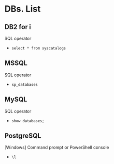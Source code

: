# DBs. List

## DB2 for i

SQL operator

* `select * from syscatalogs`



## MSSQL

SQL operator

* `sp_databases`



## MySQL

SQL operator

* `show databases;`



## PostgreSQL

\[Windows\] Command prompt or PowerShell console

* `\l `
